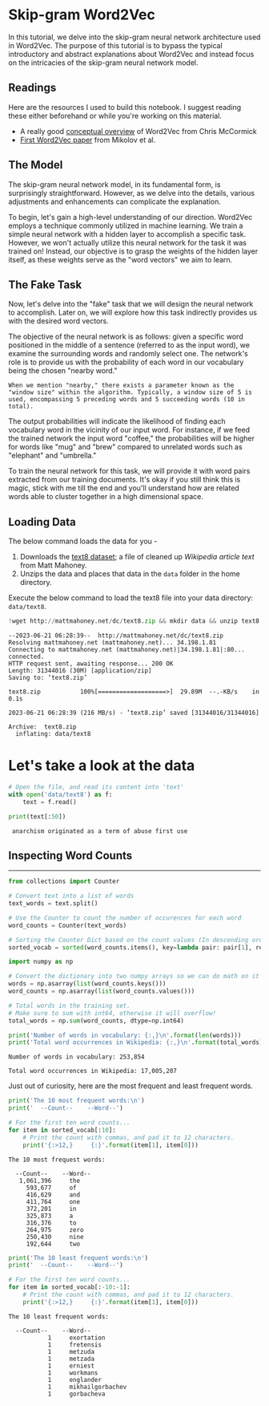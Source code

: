 # Skip-gram Word2Vec

In this tutorial, we delve into the skip-gram neural network architecture used in Word2Vec. The purpose of this tutorial is to bypass the typical introductory and abstract explanations about Word2Vec and instead focus on the intricacies of the skip-gram neural network model.

## Readings

Here are the resources I used to build this notebook. I suggest reading these either beforehand or while you're working on this material.

* A really good [conceptual overview](http://mccormickml.com/2016/04/19/word2vec-tutorial-the-skip-gram-model/) of Word2Vec from Chris McCormick
* [First Word2Vec paper](https://arxiv.org/pdf/1301.3781.pdf) from Mikolov et al.


## The Model
The skip-gram neural network model, in its fundamental form, is surprisingly straightforward. However, as we delve into the details, various adjustments and enhancements can complicate the explanation.

To begin, let's gain a high-level understanding of our direction. Word2Vec employs a technique commonly utilized in machine learning. We train a simple neural network with a hidden layer to accomplish a specific task. However, we won't actually utilize this neural network for the task it was trained on! Instead, our objective is to grasp the weights of the hidden layer itself, as these weights serve as the "word vectors" we aim to learn.

## The Fake Task

Now, let's delve into the "fake" task that we will design the neural network to accomplish. Later on, we will explore how this task indirectly provides us with the desired word vectors.

The objective of the neural network is as follows: given a specific word positioned in the middle of a sentence (referred to as the input word), we examine the surrounding words and randomly select one. The network's role is to provide us with the probability of each word in our vocabulary being the chosen "nearby word."

```When we mention "nearby," there exists a parameter known as the "window size" within the algorithm. Typically, a window size of 5 is used, encompassing 5 preceding words and 5 succeeding words (10 in total).```

The output probabilities will indicate the likelihood of finding each vocabulary word in the vicinity of our input word. For instance, if we feed the trained network the input word "coffee," the probabilities will be higher for words like "mug" and "brew" compared to unrelated words such as "elephant" and "umbrella."

To train the neural network for this task, we will provide it with word pairs extracted from our training documents. It's okay if you still think this is magic, stick with me till the end and you'll understand how are related words able to cluster together in a high dimensional space.



## Loading Data

The below command loads the data for you -

1. Downloads the [text8 dataset](http://mattmahoney.net/dc/text8.zip); a file of cleaned up *Wikipedia article text* from Matt Mahoney.
2. Unzips the data and places that data in the `data` folder in the home directory.

Execute the below command to load the text8 file into your data directory: `data/text8`.


```python
!wget http://mattmahoney.net/dc/text8.zip && mkdir data && unzip text8.zip -d data
```

    --2023-06-21 06:28:39--  http://mattmahoney.net/dc/text8.zip
    Resolving mattmahoney.net (mattmahoney.net)... 34.198.1.81
    Connecting to mattmahoney.net (mattmahoney.net)|34.198.1.81|:80... connected.
    HTTP request sent, awaiting response... 200 OK
    Length: 31344016 (30M) [application/zip]
    Saving to: ‘text8.zip’
    
    text8.zip           100%[===================>]  29.89M  --.-KB/s    in 0.1s    
    
    2023-06-21 06:28:39 (216 MB/s) - ‘text8.zip’ saved [31344016/31344016]
    
    Archive:  text8.zip
      inflating: data/text8              


# Let's take a look at the data




```python
# Open the file, and read its content into 'text'
with open('data/text8') as f:
    text = f.read()

print(text[:50])
```

     anarchism originated as a term of abuse first use


## Inspecting Word Counts<a name="word_counts"></a>
-------------------------



```python
from collections import Counter

# Convert text into a list of words
text_words = text.split()

# Use the Counter to count the number of occurences for each word
word_counts = Counter(text_words)

# Sorting the Counter Dict based on the count values (In descending order)
sorted_vocab = sorted(word_counts.items(), key=lambda pair: pair[1], reverse=True)
```


```python
import numpy as np

# Convert the dictionary into two numpy arrays so we can do math on it easily.
words = np.asarray(list(word_counts.keys()))
word_counts = np.asarray(list(word_counts.values()))

# Total words in the training set.
# Make sure to sum with int64, otherwise it will overflow!
total_words = np.sum(word_counts, dtype=np.int64)

print('Number of words in vocabulary: {:,}\n'.format(len(words)))
print('Total word occurrences in Wikipedia: {:,}\n'.format(total_words))
```

    Number of words in vocabulary: 253,854
    
    Total word occurrences in Wikipedia: 17,005,207
    


Just out of curiosity, here are the most frequent and least frequent words.


```python
print('The 10 most frequent words:\n')
print('  --Count--    --Word--')

# For the first ten word counts...
for item in sorted_vocab[:10]:
    # Print the count with commas, and pad it to 12 characters.
    print('{:>12,}     {:}'.format(item[1], item[0]))

```

    The 10 most frequest words:
    
      --Count--    --Word--
       1,061,396     the
         593,677     of
         416,629     and
         411,764     one
         372,201     in
         325,873     a
         316,376     to
         264,975     zero
         250,430     nine
         192,644     two



```python
print('The 10 least frequent words:\n')
print('  --Count--    --Word--')

# For the first ten word counts...
for item in sorted_vocab[:-10:-1]:
    # Print the count with commas, and pad it to 12 characters.
    print('{:>12,}     {:}'.format(item[1], item[0]))

```

    The 10 least frequent words:
    
      --Count--    --Word--
               1     exortation
               1     fretensis
               1     metzuda
               1     metzada
               1     erniest
               1     workmans
               1     englander
               1     mikhailgorbachev
               1     gorbacheva

